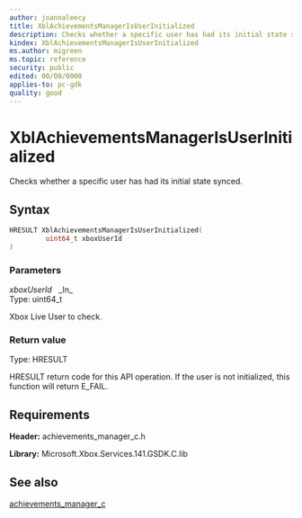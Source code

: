```yaml
---
author: joannaleecy
title: XblAchievementsManagerIsUserInitialized
description: Checks whether a specific user has had its initial state synced.
kindex: XblAchievementsManagerIsUserInitialized
ms.author: migreen
ms.topic: reference
security: public
edited: 00/00/0000
applies-to: pc-gdk
quality: good
---
```


# XblAchievementsManagerIsUserInitialized  

Checks whether a specific user has had its initial state synced.  

## Syntax  
  
```cpp
HRESULT XblAchievementsManagerIsUserInitialized(  
         uint64_t xboxUserId  
)  
```  
  
### Parameters  
  
*xboxUserId* &nbsp;&nbsp;\_In\_  
Type: uint64_t  
  
Xbox Live User to check.
  
  
### Return value  
Type: HRESULT
  
HRESULT return code for this API operation. If the user is not initialized, this function will return E_FAIL.
  
## Requirements  
  
**Header:** achievements_manager_c.h
  
**Library:** Microsoft.Xbox.Services.141.GSDK.C.lib
  
## See also  
[achievements_manager_c](../achievements_manager_c_members.md)  
  
  
